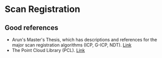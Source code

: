 # Scan Registration

## Good references
* Arun's Master's Thesis, which has descriptions and references for the major scan registration algorithms (ICP, G-ICP, NDT). [Link](https://uwspace.uwaterloo.ca/bitstream/handle/10012/7431/Das_Arun_2013.pdf?sequence=3)
* The Point Cloud Library (PCL). [Link](http://www.pointclouds.org/documentation/tutorials/#registration-tutorial)
